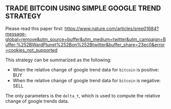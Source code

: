## TRADE BITCOIN USING SIMPLE GOOGLE TREND STRATEGY

Please read this paper first: https://www.nature.com/articles/srep01684?message-global=remove&utm_source=buffer&utm_medium=twitter&utm_campaign=Buffer:%252BWardPlunet%252Bon%252Btwitter&buffer_share=23ec0&error=cookies_not_supported

This strategy can be summarized as the following:

* When the relative change of google trend data for `bitcoin` is positive: BUY
* When the relative change of google trend data for `bitcoin` is negative: SELL

The only parameters is the `delta_t`, which is used to compute the relative change of google trends data.
